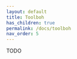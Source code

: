 ```yaml
---
layout: default
title: Toolboh
has_children: true
permalink: /docs/toolboh
nav_order: 5
---
```


TODO
